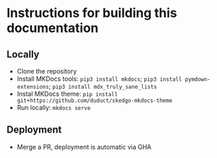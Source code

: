 # Instructions for building this documentation

## Locally

-   Clone the repository
-   Install MKDocs tools: `pip3 install mkdocs`; `pip3 install pymdown-extensions`; `pip3 install mdx_truly_sane_lists`
-   Instal MKDocs theme: `pip install git+https://github.com/duduct/skedgo-mkdocs-theme`
-   Run locally: `mkdocs serve`

## Deployment

-   Merge a PR, deployment is automatic via GHA
